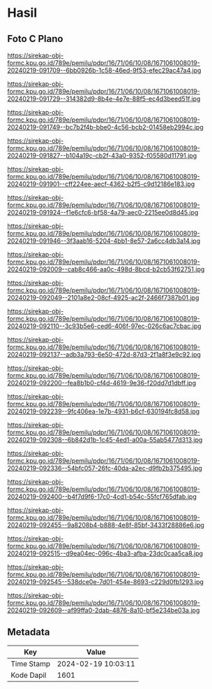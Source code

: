 # Hasil

## Foto C Plano

https://sirekap-obj-formc.kpu.go.id/789e/pemilu/pdpr/16/71/06/10/08/1671061008019-20240219-091709--6bb0926b-1c58-46ed-9f53-efec29ac47a4.jpg

https://sirekap-obj-formc.kpu.go.id/789e/pemilu/pdpr/16/71/06/10/08/1671061008019-20240219-091729--314382d9-8b4e-4e7e-88f5-ec4d3beed51f.jpg

https://sirekap-obj-formc.kpu.go.id/789e/pemilu/pdpr/16/71/06/10/08/1671061008019-20240219-091749--bc7b2f4b-bbe0-4c56-bcb2-01458eb2994c.jpg

https://sirekap-obj-formc.kpu.go.id/789e/pemilu/pdpr/16/71/06/10/08/1671061008019-20240219-091827--b104a19c-cb2f-43a0-9352-f05580d11791.jpg

https://sirekap-obj-formc.kpu.go.id/789e/pemilu/pdpr/16/71/06/10/08/1671061008019-20240219-091901--cff224ee-aecf-4362-b2f5-c9d12186e183.jpg

https://sirekap-obj-formc.kpu.go.id/789e/pemilu/pdpr/16/71/06/10/08/1671061008019-20240219-091924--f1e6cfc6-bf58-4a79-aec0-2215ee0d8d45.jpg

https://sirekap-obj-formc.kpu.go.id/789e/pemilu/pdpr/16/71/06/10/08/1671061008019-20240219-091946--3f3aab16-5204-4bb1-8e57-2a6cc4db3a14.jpg

https://sirekap-obj-formc.kpu.go.id/789e/pemilu/pdpr/16/71/06/10/08/1671061008019-20240219-092009--cab8c466-aa0c-498d-8bcd-b2cb53f62751.jpg

https://sirekap-obj-formc.kpu.go.id/789e/pemilu/pdpr/16/71/06/10/08/1671061008019-20240219-092049--2101a8e2-08cf-4925-ac2f-2466f7387b01.jpg

https://sirekap-obj-formc.kpu.go.id/789e/pemilu/pdpr/16/71/06/10/08/1671061008019-20240219-092110--3c93b5e6-ced6-406f-97ec-026c6ac7cbac.jpg

https://sirekap-obj-formc.kpu.go.id/789e/pemilu/pdpr/16/71/06/10/08/1671061008019-20240219-092137--adb3a793-6e50-472d-87d3-2f1a8f3e9c92.jpg

https://sirekap-obj-formc.kpu.go.id/789e/pemilu/pdpr/16/71/06/10/08/1671061008019-20240219-092200--fea8b1b0-cf4d-4619-9e36-f20dd7d1dbff.jpg

https://sirekap-obj-formc.kpu.go.id/789e/pemilu/pdpr/16/71/06/10/08/1671061008019-20240219-092239--9fc406ea-1e7b-4931-b6cf-630194fc8d58.jpg

https://sirekap-obj-formc.kpu.go.id/789e/pemilu/pdpr/16/71/06/10/08/1671061008019-20240219-092308--6b842d1b-1c45-4ed1-a00a-55ab5477d313.jpg

https://sirekap-obj-formc.kpu.go.id/789e/pemilu/pdpr/16/71/06/10/08/1671061008019-20240219-092336--54bfc057-26fc-40da-a2ec-d9fb2b375495.jpg

https://sirekap-obj-formc.kpu.go.id/789e/pemilu/pdpr/16/71/06/10/08/1671061008019-20240219-092400--b4f7d9f6-17c0-4cd1-b54c-55fcf765dfab.jpg

https://sirekap-obj-formc.kpu.go.id/789e/pemilu/pdpr/16/71/06/10/08/1671061008019-20240219-092455--9a8208b4-b888-4e8f-85bf-3433f28886e6.jpg

https://sirekap-obj-formc.kpu.go.id/789e/pemilu/pdpr/16/71/06/10/08/1671061008019-20240219-092515--d9ea04ec-096c-4ba3-afba-23dc0caa5ca8.jpg

https://sirekap-obj-formc.kpu.go.id/789e/pemilu/pdpr/16/71/06/10/08/1671061008019-20240219-092545--538dce0e-7d01-454e-8693-c229d0fb1293.jpg

https://sirekap-obj-formc.kpu.go.id/789e/pemilu/pdpr/16/71/06/10/08/1671061008019-20240219-092609--af99ffa0-2dab-4876-8a10-bf5e234be03a.jpg


## Metadata

| Key        | Value               |
| ---------- | ------------------- |
| Time Stamp | 2024-02-19 10:03:11 |
| Kode Dapil | 1601                |



